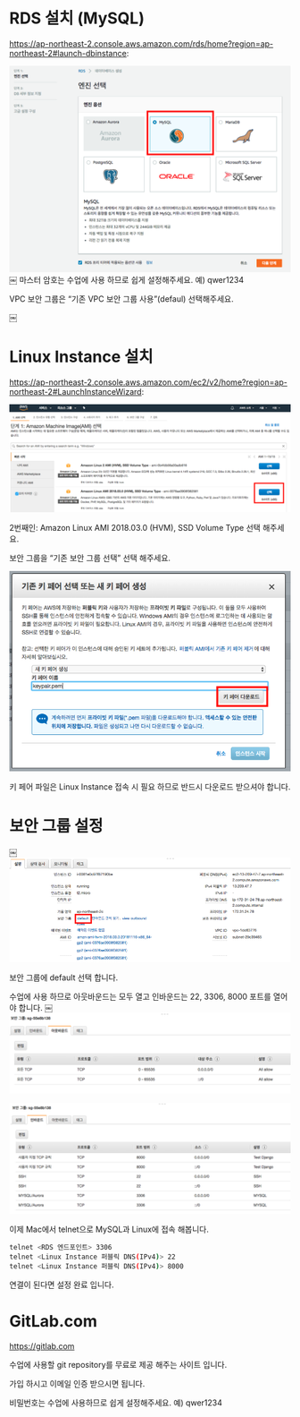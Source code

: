 # RDS 설치 (MySQL)
https://ap-northeast-2.console.aws.amazon.com/rds/home?region=ap-northeast-2#launch-dbinstance:

![Alt text](./images/RDS_MySQL.png)
￼
마스터 암호는 수업에 사용 하므로 쉽게 설정해주세요. 예) qwer1234

VPC 보안 그룹은 “기존 VPC 보안 그룹 사용”(defaul) 선택해주세요.

￼
# Linux Instance 설치
https://ap-northeast-2.console.aws.amazon.com/ec2/v2/home?region=ap-northeast-2#LaunchInstanceWizard:

![Alt text](./images/Linux_Instance.png)

2번째인: Amazon Linux AMI 2018.03.0 (HVM), SSD Volume Type 선택 해주세요.

보안 그룹을 “기존 보안 그룹 선택” 선택 해주세요.

![Alt text](./images/Keypair.png)

키 페어 파일은 Linux Instance 접속 시 필요 하므로 반드시 다운로드 받으셔야 합니다.

# 보안 그룹 설정
￼
![Alt text](./images/Security_Group.png)

보안 그룹에 default 선택 합니다.

수업에 사용 하므로 아웃바운드는 모두 열고 인바운드는 22, 3306, 8000 포트를 열어야 합니다.
￼
![Alt text](./images/Outbound_Rules.png)

![Alt text](./images/Inbound_Rules.png)

이제 Mac에서 telnet으로 MySQL과 Linux에 접속 해봅니다.
```sh
telnet <RDS 엔드포인트> 3306
telnet <Linux Instance 퍼블릭 DNS(IPv4)> 22
telnet <Linux Instance 퍼블릭 DNS(IPv4)> 8000
```

연결이 된다면 설정 완료 입니다.

# GitLab.com
https://gitlab.com

수업에 사용할 git repository를 무료로 제공 해주는 사이트 입니다.

가입 하시고 이메일 인증 받으시면 됩니다.

비밀번호는 수업에 사용하므로 쉽게 설정해주세요. 예) qwer1234
